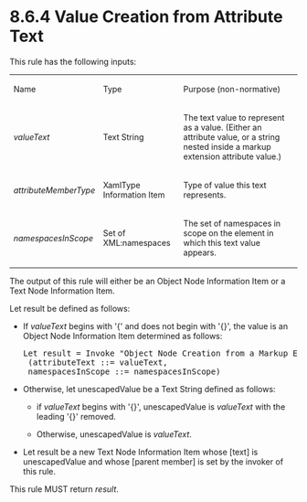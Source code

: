 <html dir="LTR" xmlns:mshelp="http://msdn.microsoft.com/mshelp" xmlns:ddue="http://ddue.schemas.microsoft.com/authoring/2003/5" xmlns:xlink="http://www.w3.org/1999/xlink" xmlns:tool="http://www.microsoft.com/tooltip"><body><input type="hidden" id="userDataCache" class="userDataStyle"><input type="hidden" id="hiddenScrollOffset"><img id="dropDownImage" style="display:none; height:0; width:0;" src="../local/drpdown.gif"><img id="dropDownHoverImage" style="display:none; height:0; width:0;" src="../local/drpdown_orange.gif"><img id="collapseImage" style="display:none; height:0; width:0;" src="../local/collapse.gif"><img id="expandImage" style="display:none; height:0; width:0;" src="../local/exp.gif"><img id="collapseAllImage" style="display:none; height:0; width:0;" src="../local/collall.gif"><img id="expandAllImage" style="display:none; height:0; width:0;" src="../local/expall.gif"><img id="copyImage" style="display:none; height:0; width:0;" src="../local/copycode.gif"><img id="copyHoverImage" style="display:none; height:0; width:0;" src="../local/copycodeHighlight.gif"><div id="header"><h1 class="heading">8.6.4 Value Creation from Attribute Text</h1></div><div id="mainSection"><div id="mainBody"><div id="allHistory" class="saveHistory" onsave="saveAll()" onload="loadAll()"></div>




<p xmlns:wsd="http://wsdev.schemas.microsoft.com/authoring/2008/2" xmlns:msxsl="urn:schemas-microsoft-com:xslt" xmlns:script="urn:script" xmlns:build="urn:build">
<div id="sectionSection0" class="section" name="collapseableSection"><content xmlns="http://ddue.schemas.microsoft.com/authoring/2003/5" xmlns:wsd="http://wsdev.schemas.microsoft.com/authoring/2008/2" xmlns:msxsl="urn:schemas-microsoft-com:xslt" xmlns:script="urn:script" xmlns:build="urn:build">
				</content></div><div id="sectionSection1" class="section" name="collapseableSection"><content xmlns="http://ddue.schemas.microsoft.com/authoring/2003/5" xmlns:wsd="http://wsdev.schemas.microsoft.com/authoring/2008/2" xmlns:msxsl="urn:schemas-microsoft-com:xslt" xmlns:script="urn:script" xmlns:build="urn:build">
					<p xmlns="">This rule has the following inputs:</p>
					<p xmlns=""><b></b></p><table class="ProtocolAuthoredTable" xmlns=""><tr>
								<td id="ShadedCell">
									<p>Name</p>
								</td>
								<td id="ShadedCell">
									<p>Type</p>
								</td>
								<td id="ShadedCell">
									<p>Purpose (non-normative)</p>
								</td>
							</tr><tr>
							<td>
								<p>
									<i>valueText</i>
								</p>
							</td>
							<td>
								<p>
									<mshelp:link keywords="b5e2e777-1ee0-4d69-85ef-ffc12978f053" tabindex="0">Text String</mshelp:link>
								</p>
							</td>
							<td>
								<p>The text value to represent as a value. (Either an attribute value, or a string nested inside a markup extension attribute value.)</p>
							</td>
						</tr><tr>
							<td>
								<p>
									<i>attributeMemberType</i>
								</p>
							</td>
							<td>
								<p>
									<mshelp:link keywords="f8aaaa8d-273b-4aa6-bbc6-4e4f6ee96155" tabindex="0">XamlType Information Item</mshelp:link>
								</p>
							</td>
							<td>
								<p>Type of value this text represents.</p>
							</td>
						</tr><tr>
							<td>
								<p>
									<i>namespacesInScope</i>
								</p>
							</td>
							<td>
								<p>Set of XML:namespaces</p>
							</td>
							<td>
								<p>The set of namespaces in scope on the element in which this text value appears.</p>
							</td>
						</tr></table>
					<p xmlns="">The output of this rule will either be an <mshelp:link keywords="11514ad5-bfc4-45a9-b64b-21aebe6532d6" tabindex="0">Object Node Information Item</mshelp:link> or a <mshelp:link keywords="537253e5-8a82-4e16-8bba-69bd0f6bb025" tabindex="0">Text Node Information Item</mshelp:link>.</p>
					<p xmlns="">Let result be defined as follows:</p>
					<ul xmlns=""><li class="unordered">
							<p class="BulletedList">If <i>valueText</i> begins with '{' and does not begin with '{}', the value is an <mshelp:link keywords="11514ad5-bfc4-45a9-b64b-21aebe6532d6" tabindex="0">Object Node Information Item</mshelp:link> determined as follows:</p>
							<div id="code"><pre>Let result = Invoke "Object Node Creation from a Markup Extension in an Attribute"
 (attributeText ::= valueText,
 namespacesInScope ::= namespacesInScope)</pre></div>
						</li><li class="unordered">
							<p class="BulletedList">Otherwise, let unescapedValue be a <mshelp:link keywords="b5e2e777-1ee0-4d69-85ef-ffc12978f053" tabindex="0">Text String</mshelp:link> defined as follows:</p>
							<ul><li class="unordered">
									<p class="BulletedList2">if <i>valueText</i> begins with '{}', unescapedValue is <i>valueText</i> with the leading '{}' removed.</p>
								</li><li class="unordered">
									<p class="BulletedList2">Otherwise, unescapedValue is <i>valueText</i>.</p>
								</li></ul>
						</li><li class="unordered">
							<p class="BulletedList">Let result be a new <mshelp:link keywords="537253e5-8a82-4e16-8bba-69bd0f6bb025" tabindex="0">Text Node Information Item</mshelp:link> whose [text] is unescapedValue and whose [parent member] is set by the invoker of this rule.</p>
						</li></ul>
					<p xmlns="">This rule MUST return <i>result</i>.</p>
				</content></div><!--[if gte IE 5]>
			<tool:tip element="languageFilterToolTip" avoidmouse="false"/>
		<![endif]--></div><a name="feedback"></a><span></span></div></body></html>